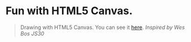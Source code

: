 # Fun with HTML5 Canvas.

> Drawing with HTML5 Canvas. You can see it [here](https://karolinedealencar.github.io/fun-with-canvas/).
> *Inspired by Wes Bos JS30*
